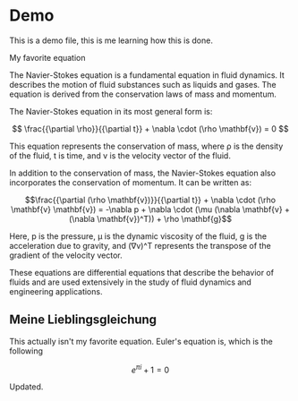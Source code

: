 # Demo

This is a demo file, this is me learning how this is done. 

My favorite equation 

The Navier-Stokes equation is a fundamental equation in fluid dynamics. It describes the motion of fluid substances such as liquids and gases. The equation is derived from the conservation laws of mass and momentum.

The Navier-Stokes equation in its most general form is:

$$ \frac{{\partial \rho}}{{\partial t}} + \nabla \cdot (\rho \mathbf{v}) = 0 $$

This equation represents the conservation of mass, where ρ is the density of the fluid, t is time, and v is the velocity vector of the fluid.

In addition to the conservation of mass, the Navier-Stokes equation also incorporates the conservation of momentum. It can be written as:

$$\frac{{\partial (\rho \mathbf{v})}}{{\partial t}} + \nabla \cdot (\rho \mathbf{v} \mathbf{v}) = -\nabla p + \nabla \cdot (\mu (\nabla \mathbf{v} + (\nabla \mathbf{v})^T)) + \rho \mathbf{g}$$

Here, p is the pressure, μ is the dynamic viscosity of the fluid, g is the acceleration due to gravity, and (∇v)^T represents the transpose of the gradient of the velocity vector.

These equations are differential equations that describe the behavior of fluids and are used extensively in the study of fluid dynamics and engineering applications.

## Meine Lieblingsgleichung

This actually isn't my favorite equation. Euler's equation is, which is the following

$$ e^{\pi i } + 1 =0 $$

Updated. 